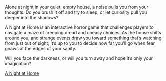 Alone at night in your quiet, empty house, a noise pulls you from your thoughts. Do you brush it off and try to sleep, or let curiosity pull you deeper into the shadows?

A Night at Home is an interactive horror game that challenges players to navigate a maze of creeping dread and uneasy choices. As the house shifts around you, and strange events draw you toward something that’s watching from just out of sight; It’s up to you to decide how far you’ll go when fear gnaws at the edges of your sanity.

Will you face the darkness, or will you turn away and hope it’s only your imagination?

[A Night at Home](https://nadelaja.github.io/a-night-at-home/)

